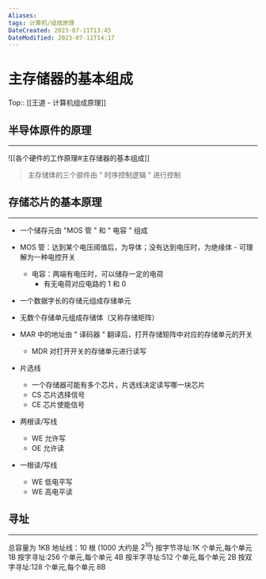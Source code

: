 ```yaml
---
Aliases: 
tags: 计算机/组成原理 
DateCreated: 2023-07-11T13:45
DateModified: 2023-07-11T14:17
---
```

# 主存储器的基本组成
Top:: [[王道 - 计算机组成原理]]

## 半导体原件的原理
---
![[各个硬件的工作原理#主存储器的基本组成]]

> 主存储体的三个部件由 " 时序控制逻辑 " 进行控制

## 存储芯片的基本原理
---
- 一个储存元由 "MOS 管 " 和 " 电容 " 组成
- MOS 管：达到某个电压阈值后，为导体；没有达到电压时，为绝缘体
		- 可理解为一种电控开关
	- 电容：两端有电压时，可以储存一定的电荷
		- 有无电荷对应电路的 1 和 0
- 一个数据字长的存储元组成存储单元
- 无数个存储单元组成存储体（又称存储矩阵）
- MAR 中的地址由 " 译码器 " 翻译后，打开存储矩阵中对应的存储单元的开关
	- MDR 对打开开关的存储单元进行读写
 
- 片选线
	- 一个存储器可能有多个芯片，片选线决定读写哪一块芯片
	- CS 芯片选择信号
	- CE 芯片使能信号
- 两根读/写线
	- WE 允许写
	- OE 允许读
- 一根读/写线
	- WE 低电平写
	- WE 高电平读

## 寻址
---
总容量为 1KB 地址线：10 根 (1000 大约是 $2^{10}$)
按字节寻址:1K 个单元,每个单元 1B
按字寻址:256 个单元,每个单元 4B
按半字寻址:512 个单元,每个单元 2B
按双字寻址:128 个单元,每个单元 8B
